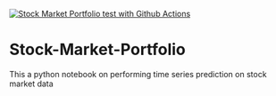 [![Stock Market Portfolio test with Github Actions](https://github.com/TusharPatil-98/Stock-Market-Portfolio/actions/workflows/main.yml/badge.svg)](https://github.com/TusharPatil-98/Stock-Market-Portfolio/actions/workflows/main.yml)

# Stock-Market-Portfolio
This a python notebook on performing time series prediction on stock market data
